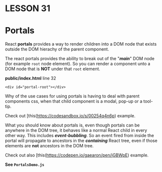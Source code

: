 # LESSON 31
# Portals
React **portals** provides a way to render children into a DOM node that exists outside the DOM hierachy of the parent component.

The react portals provides the ability to break out of the "***main***" DOM node (for example `root` node element). So you can render a component unto a DOM node that is **NOT** under that `root` element.

**public/index.html** line 32
```
<div id="portal-root"></div>
```

Why of the use cases for using portals is having to deal with parent components css, when that child component is a modal, pop-up or a tool-tip.

Check out [this(https://codesandbox.io/s/00254q4n6p) example.

What you should know about portals is, even though portals can be anywhere in the DOM tree, it behaves like a normal React child in every other way. This includes ***event-bubbling***. So an event fired from inside the portal will propagate to ancestors in the ***containing*** React tree, even if those elements are **not** ancestors in the DOM tree.

Check out also [this(https://codepen.io/gaearon/pen/jGBWpE) example.

**See `PortalsDemo.js`**